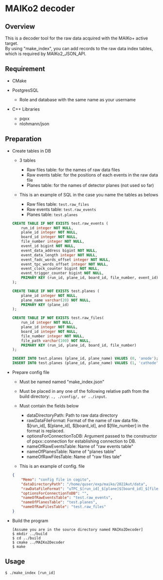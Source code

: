 # MAIKo2 decoder

## Overview
This is a decoder tool for the raw data acquired with the MAIKo+ active target.\
By using "make_index", you can add records to the raw data index tables, which is required by MAIKo2_JSON_API.


## Requirement
- CMake

- PostgresSQL
    - Role and database with the same name as your username

- C++ Libraries 
    - pqxx
    - nlohmann/json

## Preparation
- Create tables in DB
    - 3 tables
        - Raw files table: for the names of raw data files
        - Raw events table: for the positions of each events in the raw data file
        - Planes table: for the names of detector planes (not used so far)

    - This is an example of SQL in the case you name the tables as belows
        - Raw files table: `test.raw_files`
        - Raw events table: `test.raw_events`
        - Planes table: `test.planes`
    ``` create_index_tables.sql  
    CREATE TABLE IF NOT EXISTS test.raw_events (
        run_id integer NOT NULL,
        plane_id integer NOT NULL,
        board_id integer NOT NULL,
        file_number integer NOT NULL,
        event_id bigint NOT NULL,
        event_data_address bigint NOT NULL, 
        event_data_length integer NOT NULL,
        event_fadc_words_offset integer NOT NULL,
        event_tpc_words_offset integer NOT NULL,
        event_clock_counter bigint NOT NULL,
        event_trigger_counter bigint NOT NULL,
        PRIMARY KEY (run_id, plane_id, board_id, file_number, event_id)
    );

    CREATE TABLE IF NOT EXISTS test.planes (
        plane_id integer NOT NULL,
        plane_name varchar(20) NOT NULL,
        PRIMARY KEY (plane_id)
    );

    CREATE TABLE IF NOT EXISTS test.raw_files(
        run_id integer NOT NULL,
        plane_id integer NOT NULL,
        board_id integer NOT NULL,
        file_number integer NOT NULL,
        file_path varchar(100) NOT NULL,
        PRIMARY KEY (run_id, plane_id, board_id, file_number)
    );

    INSERT INTO test.planes (plane_id, plane_name) VALUES (0, 'anode');
    INSERT INTO test.planes (plane_id, plane_name) VALUES (1, 'cathode');
    ```

- Prepare config file
    - Must be named named "make_index.json"
    - Must be placed in any one of the following relative path from the build directory: `., ./config/, or ../input`.
    - Must contain the fields below
        - dataDirectoryPath: Path to raw data directory
        - rawDataFileFormat: Format of the name of raw data file. \$[run_id], \$[plane_id], \$[board_id], and \$[file_number] in the format is replaced.
        - optionsForConnectionToDB: Argument passed to the constructor of pqxx::connection for establishing connection to DB.
        - nameOfRawEventsTable: Name of "raw events table"
        - nameOfPlanesTable: Name of "planes table"
        - nameOfRawFilesTable: Name of "raw files tale"

    - This is an example of config. file
    ```make_index.json
    {
        "Memo": "config file in cogito",
        "dataDirectoryPath": "/home/quser/exp/maiko/2022Aut/data",
        "rawDataFileFormat": "uTPC_$[run_id]_$[plane]$[board_id]_$[file_number].raw",
        "optionsForConnectionToDB": "",
        "nameOfRawEventsTable": "test.raw_events",
        "nameOfPlanesTable": "test.planes",
        "nameOfRawFilesTable": "test.raw_files"
    }
    ```
    

- Build the program
    ```
    [Assume you are in the source directory named MAIKo2Decoder]
    $ mkdir ../build
    $ cd ../build
    $ cmake ../MAIKo2Decoder
    $ make
    ```

## Usage
```
$ ./make_index [run_id]
